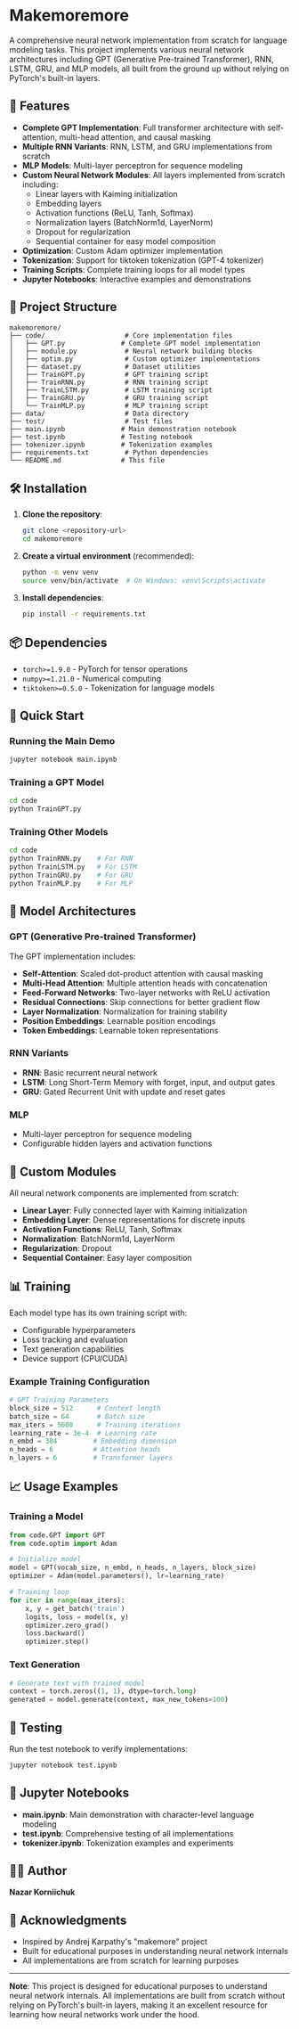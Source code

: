 # Makemoremore

A comprehensive neural network implementation from scratch for language modeling tasks. This project implements various neural network architectures including GPT (Generative Pre-trained Transformer), RNN, LSTM, GRU, and MLP models, all built from the ground up without relying on PyTorch's built-in layers.

## 🚀 Features

- **Complete GPT Implementation**: Full transformer architecture with self-attention, multi-head attention, and causal masking
- **Multiple RNN Variants**: RNN, LSTM, and GRU implementations from scratch
- **MLP Models**: Multi-layer perceptron for sequence modeling
- **Custom Neural Network Modules**: All layers implemented from scratch including:
  - Linear layers with Kaiming initialization
  - Embedding layers
  - Activation functions (ReLU, Tanh, Softmax)
  - Normalization layers (BatchNorm1d, LayerNorm)
  - Dropout for regularization
  - Sequential container for easy model composition
- **Optimization**: Custom Adam optimizer implementation
- **Tokenization**: Support for tiktoken tokenization (GPT-4 tokenizer)
- **Training Scripts**: Complete training loops for all model types
- **Jupyter Notebooks**: Interactive examples and demonstrations

## 📁 Project Structure

```
makemoremore/
├── code/                    # Core implementation files
│   ├── GPT.py              # Complete GPT model implementation
│   ├── module.py            # Neural network building blocks
│   ├── optim.py             # Custom optimizer implementations
│   ├── dataset.py           # Dataset utilities
│   ├── TrainGPT.py          # GPT training script
│   ├── TrainRNN.py          # RNN training script
│   ├── TrainLSTM.py         # LSTM training script
│   ├── TrainGRU.py          # GRU training script
│   └── TrainMLP.py          # MLP training script
├── data/                    # Data directory
├── test/                    # Test files
├── main.ipynb              # Main demonstration notebook
├── test.ipynb              # Testing notebook
├── tokenizer.ipynb         # Tokenization examples
├── requirements.txt         # Python dependencies
└── README.md               # This file
```

## 🛠️ Installation

1. **Clone the repository**:
   ```bash
   git clone <repository-url>
   cd makemoremore
   ```

2. **Create a virtual environment** (recommended):
   ```bash
   python -m venv venv
   source venv/bin/activate  # On Windows: venv\Scripts\activate
   ```

3. **Install dependencies**:
   ```bash
   pip install -r requirements.txt
   ```

## 📦 Dependencies

- `torch>=1.9.0` - PyTorch for tensor operations
- `numpy>=1.21.0` - Numerical computing
- `tiktoken>=0.5.0` - Tokenization for language models

## 🎯 Quick Start

### Running the Main Demo

```bash
jupyter notebook main.ipynb
```

### Training a GPT Model

```bash
cd code
python TrainGPT.py
```

### Training Other Models

```bash
cd code
python TrainRNN.py    # For RNN
python TrainLSTM.py   # For LSTM
python TrainGRU.py    # For GRU
python TrainMLP.py    # For MLP
```

## 🧠 Model Architectures

### GPT (Generative Pre-trained Transformer)

The GPT implementation includes:
- **Self-Attention**: Scaled dot-product attention with causal masking
- **Multi-Head Attention**: Multiple attention heads with concatenation
- **Feed-Forward Networks**: Two-layer networks with ReLU activation
- **Residual Connections**: Skip connections for better gradient flow
- **Layer Normalization**: Normalization for training stability
- **Position Embeddings**: Learnable position encodings
- **Token Embeddings**: Learnable token representations

### RNN Variants

- **RNN**: Basic recurrent neural network
- **LSTM**: Long Short-Term Memory with forget, input, and output gates
- **GRU**: Gated Recurrent Unit with update and reset gates

### MLP

- Multi-layer perceptron for sequence modeling
- Configurable hidden layers and activation functions

## 🔧 Custom Modules

All neural network components are implemented from scratch:

- **Linear Layer**: Fully connected layer with Kaiming initialization
- **Embedding Layer**: Dense representations for discrete inputs
- **Activation Functions**: ReLU, Tanh, Softmax
- **Normalization**: BatchNorm1d, LayerNorm
- **Regularization**: Dropout
- **Sequential Container**: Easy layer composition

## 📊 Training

Each model type has its own training script with:
- Configurable hyperparameters
- Loss tracking and evaluation
- Text generation capabilities
- Device support (CPU/CUDA)

### Example Training Configuration

```python
# GPT Training Parameters
block_size = 512      # Context length
batch_size = 64       # Batch size
max_iters = 5000      # Training iterations
learning_rate = 3e-4  # Learning rate
n_embd = 384         # Embedding dimension
n_heads = 6          # Attention heads
n_layers = 6         # Transformer layers
```

## 📈 Usage Examples

### Training a Model

```python
from code.GPT import GPT
from code.optim import Adam

# Initialize model
model = GPT(vocab_size, n_embd, n_heads, n_layers, block_size)
optimizer = Adam(model.parameters(), lr=learning_rate)

# Training loop
for iter in range(max_iters):
    x, y = get_batch('train')
    logits, loss = model(x, y)
    optimizer.zero_grad()
    loss.backward()
    optimizer.step()
```

### Text Generation

```python
# Generate text with trained model
context = torch.zeros((1, 1), dtype=torch.long)
generated = model.generate(context, max_new_tokens=100)
```

## 🧪 Testing

Run the test notebook to verify implementations:

```bash
jupyter notebook test.ipynb
```

## 📝 Jupyter Notebooks

- **main.ipynb**: Main demonstration with character-level language modeling
- **test.ipynb**: Comprehensive testing of all implementations
- **tokenizer.ipynb**: Tokenization examples and experiments


## 👨‍💻 Author

**Nazar Korniichuk**

## 🙏 Acknowledgments

- Inspired by Andrej Karpathy's "makemore" project
- Built for educational purposes in understanding neural network internals
- All implementations are from scratch for learning purposes

---

**Note**: This project is designed for educational purposes to understand neural network internals. All implementations are built from scratch without relying on PyTorch's built-in layers, making it an excellent resource for learning how neural networks work under the hood.
